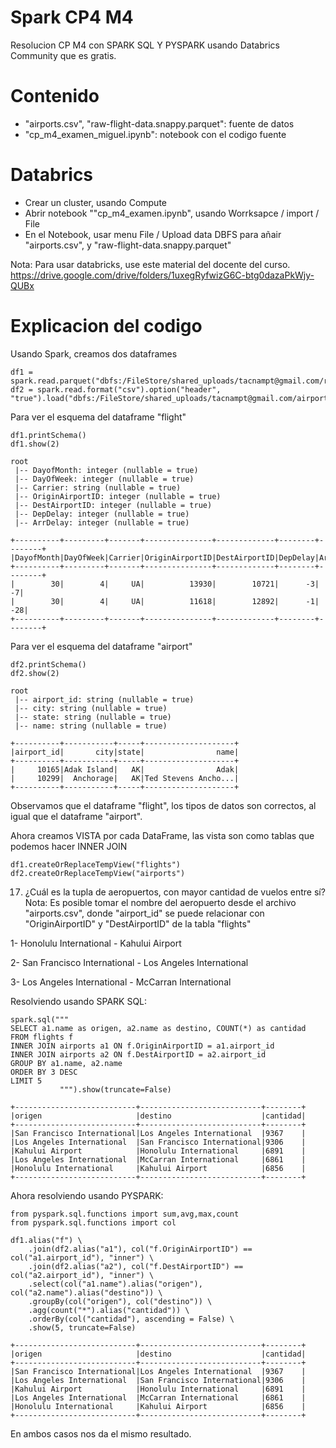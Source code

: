 # Spark CP4 M4
Resolucion CP M4 con SPARK SQL Y PYSPARK usando Databrics Community que es gratis.

# Contenido
- "airports.csv", "raw-flight-data.snappy.parquet": fuente de datos
- "cp_m4_examen_miguel.ipynb": notebook con el codigo fuente

# Databrics
- Crear un cluster, usando Compute
- Abrir notebook ""cp_m4_examen.ipynb", usando Worrksapce / import / File
- En el Notebook, usar menu File / Upload data DBFS para añair "airports.csv", y "raw-flight-data.snappy.parquet"

Nota: Para usar databricks, use este material del docente del curso.
https://drive.google.com/drive/folders/1uxegRyfwizG6C-btg0dazaPkWjy-QUBx

# Explicacion del codigo
Usando Spark, creamos dos dataframes
```
df1 = spark.read.parquet("dbfs:/FileStore/shared_uploads/tacnampt@gmail.com/raw_flight_data_snappy.parquet")
df2 = spark.read.format("csv").option("header", "true").load("dbfs:/FileStore/shared_uploads/tacnampt@gmail.com/airports.csv")
```
Para ver el esquema del dataframe "flight"
```
df1.printSchema()
df1.show(2)
```
```
root
 |-- DayofMonth: integer (nullable = true)
 |-- DayOfWeek: integer (nullable = true)
 |-- Carrier: string (nullable = true)
 |-- OriginAirportID: integer (nullable = true)
 |-- DestAirportID: integer (nullable = true)
 |-- DepDelay: integer (nullable = true)
 |-- ArrDelay: integer (nullable = true)
```
```
+----------+---------+-------+---------------+-------------+--------+--------+
|DayofMonth|DayOfWeek|Carrier|OriginAirportID|DestAirportID|DepDelay|ArrDelay|
+----------+---------+-------+---------------+-------------+--------+--------+
|        30|        4|     UA|          13930|        10721|      -3|      -7|
|        30|        4|     UA|          11618|        12892|      -1|     -28|
+----------+---------+-------+---------------+-------------+--------+--------+
```
Para ver el esquema del dataframe "airport"
```
df2.printSchema()
df2.show(2)
```
```
root
 |-- airport_id: string (nullable = true)
 |-- city: string (nullable = true)
 |-- state: string (nullable = true)
 |-- name: string (nullable = true)
```
```
+----------+-----------+-----+--------------------+
|airport_id|       city|state|                name|
+----------+-----------+-----+--------------------+
|     10165|Adak Island|   AK|                Adak|
|     10299|  Anchorage|   AK|Ted Stevens Ancho...|
+----------+-----------+-----+--------------------+
```
Observamos que el dataframe "flight", los tipos de datos son correctos, al igual que el dataframe "airport".

Ahora creamos VISTA por cada DataFrame, las vista son como tablas que podemos hacer INNER JOIN
```
df1.createOrReplaceTempView("flights")
df2.createOrReplaceTempView("airports")
```
17) ¿Cuál es la tupla de aeropuertos, con mayor cantidad de vuelos entre sí?
Nota: Es posible tomar el nombre del aeropuerto desde el archivo "airports.csv", donde "airport_id" se puede relacionar con "OriginAirportID" y "DestAirportID" de la tabla "flights"

1- Honolulu International - Kahului Airport

2- San Francisco International - Los Angeles International

3- Los Angeles International - McCarran International

Resolviendo usando SPARK SQL:
```
spark.sql(""" 
SELECT a1.name as origen, a2.name as destino, COUNT(*) as cantidad
FROM flights f
INNER JOIN airports a1 ON f.OriginAirportID = a1.airport_id
INNER JOIN airports a2 ON f.DestAirportID = a2.airport_id
GROUP BY a1.name, a2.name
ORDER BY 3 DESC
LIMIT 5
           """).show(truncate=False)
```
```
+---------------------------+---------------------------+--------+
|origen                     |destino                    |cantidad|
+---------------------------+---------------------------+--------+
|San Francisco International|Los Angeles International  |9367    |
|Los Angeles International  |San Francisco International|9306    |
|Kahului Airport            |Honolulu International     |6891    |
|Los Angeles International  |McCarran International     |6861    |
|Honolulu International     |Kahului Airport            |6856    |
+---------------------------+---------------------------+--------+
```

Ahora resolviendo usando PYSPARK:
```
from pyspark.sql.functions import sum,avg,max,count
from pyspark.sql.functions import col

df1.alias("f") \
    .join(df2.alias("a1"), col("f.OriginAirportID") == col("a1.airport_id"), "inner") \
    .join(df2.alias("a2"), col("f.DestAirportID") == col("a2.airport_id"), "inner") \
    .select(col("a1.name").alias("origen"), col("a2.name").alias("destino")) \
    .groupBy(col("origen"), col("destino")) \
    .agg(count("*").alias("cantidad")) \
    .orderBy(col("cantidad"), ascending = False) \
    .show(5, truncate=False)
```
```
+---------------------------+---------------------------+--------+
|origen                     |destino                    |cantidad|
+---------------------------+---------------------------+--------+
|San Francisco International|Los Angeles International  |9367    |
|Los Angeles International  |San Francisco International|9306    |
|Kahului Airport            |Honolulu International     |6891    |
|Los Angeles International  |McCarran International     |6861    |
|Honolulu International     |Kahului Airport            |6856    |
+---------------------------+---------------------------+--------+
```
En ambos casos nos da el mismo resultado.

